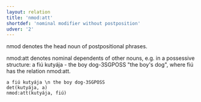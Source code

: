 ```yaml
---
layout: relation
title: 'nmod:att'
shortdef: 'nominal modifier without postposition'
udver: '2'
---
```


nmod denotes the head noun of postpositional phrases.

nmod:att denotes nominal dependents of other nouns, e.g. in a possessive structure: a fiú kutyája - the boy dog-3SGPOSS "the boy's dog", where fiú has the relation nmod:att.

~~~ sdparse
a fiú kutyája \n the boy dog-3SGPOSS
det(kutyája, a)
nmod:att(kutyája, fiú)
~~~

<!-- Interlanguage links updated Út 9. května 2023, 20:04:20 CEST -->
